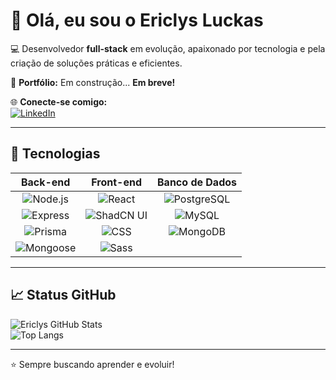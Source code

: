 # 👋 Olá, eu sou o Ericlys Luckas

💻 Desenvolvedor **full-stack** em evolução, apaixonado por tecnologia e pela criação de soluções práticas e eficientes.  

🌟 **Portfólio:** Em construção... **Em breve!**  

🌐 **Conecte-se comigo:**  
[![LinkedIn](https://img.shields.io/badge/LinkedIn-0077B5?style=for-the-badge&logo=linkedin&logoColor=white)](https://www.linkedin.com/in/ericlys-luckas-4959b71ab)

---

## 🚀 Tecnologias

<div display="flex">

**Back-end** | **Front-end** | **Banco de Dados**  
:---: | :---: | :---:  
![Node.js](https://img.shields.io/badge/Node.js-43853D?style=for-the-badge&logo=node.js&logoColor=white) | ![React](https://img.shields.io/badge/React-20232A?style=for-the-badge&logo=react&logoColor=61DAFB) | ![PostgreSQL](https://img.shields.io/badge/PostgreSQL-316192?style=for-the-badge&logo=postgresql&logoColor=white)  
![Express](https://img.shields.io/badge/Express.js-000000?style=for-the-badge&logo=express&logoColor=white) | ![ShadCN UI](https://img.shields.io/badge/ShadCN_UI-000000?style=for-the-badge) | ![MySQL](https://img.shields.io/badge/MySQL-005C84?style=for-the-badge&logo=mysql&logoColor=white)  
![Prisma](https://img.shields.io/badge/Prisma-2D3748?style=for-the-badge&logo=prisma&logoColor=white) | ![CSS](https://img.shields.io/badge/CSS-1572B6?style=for-the-badge&logo=css3&logoColor=white) | ![MongoDB](https://img.shields.io/badge/MongoDB-4EA94B?style=for-the-badge&logo=mongodb&logoColor=white)  
![Mongoose](https://img.shields.io/badge/Mongoose-880000?style=for-the-badge&logo=mongoose&logoColor=white) | ![Sass](https://img.shields.io/badge/Sass-CC6699?style=for-the-badge&logo=sass&logoColor=white) |  

---

## 📈 Status GitHub

![Ericlys GitHub Stats](https://github-readme-stats.vercel.app/api?username=EriclysLuckas&show_icons=true&theme=radical)  
![Top Langs](https://github-readme-stats.vercel.app/api/top-langs/?username=EriclysLuckas&layout=compact&theme=radical)

---

⭐ Sempre buscando aprender e evoluir!  
